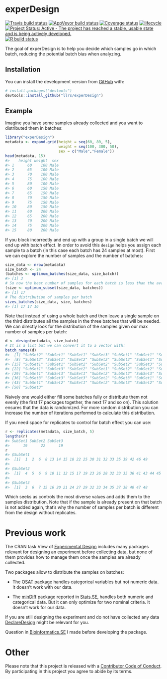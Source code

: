 
<!-- README.md is generated from README.Rmd. Please edit that file -->

# experDesign

<!-- badges: start -->

[![Travis build
status](https://travis-ci.org/llrs/experDesign.svg?branch=master)](https://travis-ci.org/llrs/experDesign)
[![AppVeyor build
status](https://ci.appveyor.com/api/projects/status/github/llrs/experDesign?branch=master&svg=true)](https://ci.appveyor.com/project/llrs/experDesign)
[![Coverage
status](https://codecov.io/gh/llrs/experDesign/branch/master/graph/badge.svg)](https://codecov.io/github/llrs/experDesign?branch=master)
[![lifecycle](https://img.shields.io/badge/lifecycle-experimental-orange.svg)](https://www.tidyverse.org/lifecycle/#experimental)
[![Project Status: Active - The project has reached a stable, usable
state and is being actively
developed.](http://www.repostatus.org/badges/latest/active.svg)](http://www.repostatus.org/#active)
[![R build
status](https://github.com/llrs/experDesign/workflows/R-CMD-check/badge.svg)](https://github.com/llrs/experDesign/actions?workflow=R-CMD-check)
<!-- badges: end -->

The goal of experDesign is to help you decide which samples go in which
batch, reducing the potential batch bias when analyzing.

## Installation

You can install the development version from
[GitHub](https://github.com/) with:

``` r
# install.packages("devtools")
devtools::install_github("llrs/experDesign")
```

## Example

Imagine you have some samples already collected and you want to
distributed them in batches:

``` r
library("experDesign")
metadata <- expand.grid(height = seq(60, 80, 5), 
                        weight = seq(100, 300, 50),
                        sex = c("Male","Female"))
head(metadata, 15)
#>    height weight  sex
#> 1      60    100 Male
#> 2      65    100 Male
#> 3      70    100 Male
#> 4      75    100 Male
#> 5      80    100 Male
#> 6      60    150 Male
#> 7      65    150 Male
#> 8      70    150 Male
#> 9      75    150 Male
#> 10     80    150 Male
#> 11     60    200 Male
#> 12     65    200 Male
#> 13     70    200 Male
#> 14     75    200 Male
#> 15     80    200 Male
```

If you block incorrectly and end up with a group in a single batch we
will end up with batch effect. In order to avoid this `design` helps you
assign each sample to a batch (in this case each batch has 24 samples at
most). First we can explore the number of samples and the number of
batches:

``` r
size_data <- nrow(metadata)
size_batch <- 24
(batches <- optimum_batches(size_data, size_batch))
#> [1] 3
# So now the best number of samples for each batch is less than the available
(size <- optimum_subset(size_data, batches))
#> [1] 17
# The distribution of samples per batch
sizes_batches(size_data, size, batches)
#> [1] 17 17 16
```

Note that instead of using a whole batch and then leave a single sample
on the third distributes all the samples in the three batches that will
be needed. We can directly look for the distribution of the samples
given our max number of samples per batch:

``` r
d <- design(metadata, size_batch)
# It is a list but we can convert it to a vector with:
batch_names(d)
#>  [1] "SubSet2" "SubSet1" "SubSet1" "SubSet3" "SubSet1" "SubSet1" "SubSet3"
#>  [8] "SubSet3" "SubSet1" "SubSet2" "SubSet2" "SubSet3" "SubSet1" "SubSet2"
#> [15] "SubSet1" "SubSet1" "SubSet2" "SubSet2" "SubSet2" "SubSet3" "SubSet3"
#> [22] "SubSet1" "SubSet3" "SubSet2" "SubSet1" "SubSet2" "SubSet2" "SubSet3"
#> [29] "SubSet1" "SubSet3" "SubSet1" "SubSet2" "SubSet2" "SubSet3" "SubSet2"
#> [36] "SubSet3" "SubSet3" "SubSet3" "SubSet2" "SubSet3" "SubSet1" "SubSet1"
#> [43] "SubSet1" "SubSet2" "SubSet1" "SubSet2" "SubSet3" "SubSet2" "SubSet1"
#> [50] "SubSet3"
```

Naively one would either fill some batches fully or distribute them not
evenly (the first 17 packages together, the next 17 and so on). This
solution ensures that the data is randomized. For more random
distribution you can increase the number of iterations performed to
calculate this distribution.

If you need space for replicates to control for batch effect you can
use:

``` r
r <- replicates(metadata, size_batch, 5)
lengths(r)
#> SubSet1 SubSet2 SubSet3 
#>      19      22      19
r
#> $SubSet1
#>  [1]  1  2  6  8 13 14 15 18 22 25 30 31 32 33 35 39 42 46 49
#> 
#> $SubSet2
#>  [1]  4  5  6  9 10 11 12 15 17 19 23 26 28 32 33 35 36 41 43 44 45 50
#> 
#> $SubSet3
#>  [1]  3  6  7 15 16 20 21 24 27 29 32 33 34 35 37 38 40 47 48
```

Which seeks as controls the most diverse values and adds them to the
samples distribution. Note that if the sample is already present on that
batch is not added again, that’s why the number of samples per batch is
different from the design without replicates.

# Previous work

The CRAN task View of [Experimental
Design](https://CRAN.R-project.org/view=ExperimentalDesign) includes
many packages relevant for designing an experiment before collecting
data, but none of them provides how to manage them once the samples are
already collected.

Two packages allow to distribute the samples on batches:

  - The [OSAT](https://bioconductor.org/packages/OSAT/) package handles
    categorical variables but not numeric data. It doesn’t work with our
    data.

  - The [minDiff](https://github.com/m-Py/minDiff) package reported in
    [Stats.SE](https://stats.stackexchange.com/a/326015/105234), handles
    both numeric and categorical data. But it can only optimize for two
    nominal criteria. It doesn’t work for our data.

If you are still designing the experiment and do not have collected any
data [DeclareDesign](https://cran.r-project.org/package=DeclareDesign)
might be relevant for you.

Question in
[Bioinformatics.SE](https://bioinformatics.stackexchange.com/q/4765/48)
I made before developing the package.

# Other

Please note that this project is released with a [Contributor Code of
Conduct](CODE_OF_CONDUCT.md). By participating in this project you agree
to abide by its terms.
